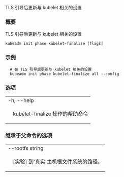 <!--
The file is auto-generated from the Go source code of the component using a generic
[generator](https://github.com/kubernetes-sigs/reference-docs/). To learn how
to generate the reference documentation, please read
[Contributing to the reference documentation](/docs/contribute/generate-ref-docs/).
To update the reference conent, please follow the 
[Contributing upstream](/docs/contribute/generate-ref-docs/contribute-upstream/)
guide. You can file document formatting bugs against the
[reference-docs](https://github.com/kubernetes-sigs/reference-docs/) project.
-->

<!-- 
Updates settings relevant to the kubelet after TLS bootstrap 
-->
TLS 引导后更新与 kubelet 相关的设置

<!-- ### Synopsis -->
### 概要

<!-- Updates settings relevant to the kubelet after TLS bootstrap -->
TLS 引导后更新与 kubelet 相关的设置

```
kubeadm init phase kubelet-finalize [flags]
```

<!-- ### Examples -->
### 示例

<!--  
```
  # Updates settings relevant to the kubelet after TLS bootstrap
  kubeadm init phase kubelet-finalize all --config
```
-->
```
  # 在 TLS 引导后更新与 kubelet 相关的设置
  kubeadm init phase kubelet-finalize all --config
```

<!-- ### Options -->
### 选项

   <table style="width: 100%; table-layout: fixed;">
<colgroup>
<col span="1" style="width: 10px;" />
<col span="1" />
</colgroup>
<tbody>

<tr>
<td colspan="2">-h, --help</td>
</tr>
<tr>
<!-- <td></td><td style="line-height: 130%; word-wrap: break-word;"><p>help for kubelet-finalize</p></td> -->
<td></td><td style="line-height: 130%; word-wrap: break-word;"><p>kubelet-finalize 操作的帮助命令</p></td>
</tr>

</tbody>
</table>



<!-- ### Options inherited from parent commands -->
### 继承于父命令的选项

   <table style="width: 100%; table-layout: fixed;">
<colgroup>
<col span="1" style="width: 10px;" />
<col span="1" />
</colgroup>
<tbody>

<tr>
<td colspan="2">--rootfs string</td>
</tr>
<tr>
<!-- <td></td><td style="line-height: 130%; word-wrap: break-word;"><p>[EXPERIMENTAL] The path to the 'real' host root filesystem.</p></td> -->
<td></td><td style="line-height: 130%; word-wrap: break-word;"><p>[实验] 到'真实'主机根文件系统的路径。</p></td>
</tr>

</tbody>
</table>



